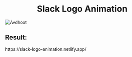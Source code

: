 <h1 align="Center">Slack Logo Animation</h1>
<img src="https://user-images.githubusercontent.com/104357037/179804908-af53d16f-ccee-4771-ac2e-f4557e386ebd.gif" alt="Avdhoot"/>

<h2>Result:</h2>https://slack-logo-animation.netlify.app/
